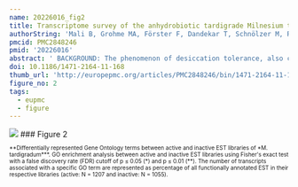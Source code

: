 ```yaml
---
name: 20226016_fig2
title: Transcriptome survey of the anhydrobiotic tardigrade Milnesium tardigradum in comparison with Hypsibius dujardini and Richtersius coronifer.
authorString: 'Mali B, Grohme MA, Förster F, Dandekar T, Schnölzer M, Reuter D, Wełnicz W, Schill RO, Frohme M.'
pmcid: PMC2848246
pmid: '20226016'
abstract: ' BACKGROUND: The phenomenon of desiccation tolerance, also called anhydrobiosis, involves the ability of an organism to survive the loss of almost all cellular water without sustaining irreversible damage. Although there are several physiological, morphological and ecological studies on tardigrades, only limited DNA sequence information is available. Therefore, we explored the transcriptome in the active and anhydrobiotic state of the tardigrade Milnesium tardigradum which has extraordinary tolerance to desiccation and freezing. In this study, we present the first overview of the transcriptome of M. tardigradum and its response to desiccation and discuss potential parallels to stress responses in other organisms. RESULTS: We sequenced a total of 9984 expressed sequence tags (ESTs) from two cDNA libraries from the eutardigrade M. tardigradum in its active and inactive, anhydrobiotic (tun) stage. Assembly of these ESTs resulted in 3283 putative unique transcripts, whereof approximately 50% showed significant sequence similarity to known genes. The resulting unigenes were functionally annotated using the Gene Ontology (GO) vocabulary. A GO term enrichment analysis revealed several GOs that were significantly underrepresented in the inactive stage. Furthermore we compared the putative unigenes of M. tardigradum with ESTs from two other eutardigrade species that are available from public sequence databases, namely Richtersius coronifer and Hypsibius dujardini. The processed sequences of the three tardigrade species revealed similar functional content and the M. tardigradum dataset contained additional sequences from tardigrades not present in the other two. CONCLUSIONS: This study describes novel sequence data from the tardigrade M. tardigradum, which significantly contributes to the available tardigrade sequence data and will help to establish this extraordinary tardigrade as a model for studying anhydrobiosis. Functional comparison of active and anhydrobiotic tardigrades revealed a differential distribution of Gene Ontology terms associated with chromatin structure and the translation machinery, which are underrepresented in the inactive animals. These findings imply a widespread metabolic response of the animals on dehydration. The collective tardigrade transcriptome data will serve as a reference for further studies and support the identification and characterization of genes involved in the anhydrobiotic response.'
doi: 10.1186/1471-2164-11-168
thumb_url: 'http://europepmc.org/articles/PMC2848246/bin/1471-2164-11-168-2.gif'
figure_no: 2
tags:
  - eupmc
  - figure
---
```

<img src='http://europepmc.org/articles/PMC2848246/bin/1471-2164-11-168-2.jpg' style='max-height: 300px'>
### Figure 2
<p style='font-size: 10px;'>**Differentially represented Gene Ontology terms between active and inactive EST libraries of *M. tardigradum***. GO enrichment analysis between active and inactive EST libraries using Fisher's exact test with a false discovery rate (FDR) cutoff of p ≤ 0.05 (*) and p ≤ 0.01 (**). The number of transcripts associated with a specific GO term are represented as percentage of all functionally annotated EST in their respective libraries (active: N = 1207 and inactive: N = 1055).</p>